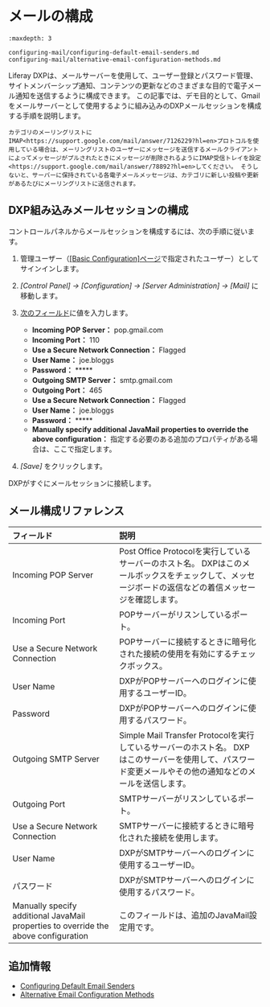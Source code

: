 # メールの構成

```{toctree}
:maxdepth: 3

configuring-mail/configuring-default-email-senders.md
configuring-mail/alternative-email-configuration-methods.md
```

Liferay DXPは、メールサーバーを使用して、ユーザー登録とパスワード管理、サイトメンバーシップ通知、コンテンツの更新などのさまざまな目的で電子メール通知を送信するように構成できます。 この記事では、デモ目的として、Gmailをメールサーバーとして使用するように組み込みのDXPメールセッションを構成する手順を説明します。

```{warning}
カテゴリのメーリングリストにIMAP<https://support.google.com/mail/answer/7126229?hl=en>プロトコルを使用している場合は、メーリングリストのユーザーにメッセージを送信するメールクライアントによってメッセージがプルされたときにメッセージが削除されるようにIMAP受信トレイを設定<https://support.google.com/mail/answer/78892?hl=en>してください。 そうしないと、サーバーに保持されている各電子メールメッセージは、カテゴリに新しい投稿や更新があるたびにメーリングリストに送信されます。
```

## DXP組み込みメールセッションの構成

コントロールパネルからメールセッションを構成するには、次の手順に従います。

1.  管理ユーザー（[[Basic Configuration]ページ](../../getting-started/using-the-setup-wizard.md)で指定されたユーザー）としてサインインします。

2.  *[Control Panel] → [Configuration] → [Server Administration] → [Mail]* に移動します。

3.  [次のフィールド](#mail-configuration-reference)に値を入力します。

    * **Incoming POP Server：** pop.gmail.com
    * **Incoming Port：** 110
    * **Use a Secure Network Connection：** Flagged
    * **User Name：** joe.bloggs
    * **Password：** \*\*\*\*\*
    * **Outgoing SMTP Server：** smtp.gmail.com
    * **Outgoing Port：** 465
    * **Use a Secure Network Connection：** Flagged
    * **User Name：** joe.bloggs
    * **Password：** \*\*\*\*\*
    * **Manually specify additional JavaMail properties to override the above configuration：** 指定する必要のある追加のプロパティがある場合は、ここで指定します。

4.  *[Save]* をクリックします。

DXPがすぐにメールセッションに接続します。

## メール構成リファレンス

| フィールド                                                                               | 説明                                                                                            |
| :--- | :--- |
| Incoming POP Server                                                                 | Post Office Protocolを実行しているサーバーのホスト名。 DXPはこのメールボックスをチェックして、メッセージボードの返信などの着信メッセージを確認します。       |
| Incoming Port                                                                       | POPサーバーがリスンしているポート。                                                                           |
| Use a Secure Network Connection                                                     | POPサーバーに接続するときに暗号化された接続の使用を有効にするチェックボックス。                                                     |
| User Name                                                                           | DXPがPOPサーバーへのログインに使用するユーザーID。                                                                 |
| Password                                                                            | DXPがPOPサーバーへのログインに使用するパスワード。                                                                  |
| Outgoing SMTP Server                                                                | Simple Mail Transfer Protocolを実行しているサーバーのホスト名。 DXPはこのサーバーを使用して、パスワード変更メールやその他の通知などのメールを送信します。 |
| Outgoing Port                                                                       | SMTPサーバーがリスンしているポート。                                                                          |
| Use a Secure Network Connection                                                     | SMTPサーバーに接続するときに暗号化された接続を使用します。                                                               |
| User Name                                                                           | DXPがSMTPサーバーへのログインに使用するユーザーID。                                                                |
| パスワード                                                                               | DXPがSMTPサーバーへのログインに使用するパスワード。                                                                 |
| Manually specify additional JavaMail properties to override the above configuration | このフィールドは、追加のJavaMail設定用です。                                                                    |

## 追加情報

* [Configuring Default Email Senders](./configuring-mail/configuring-default-email-senders.md)
* [Alternative Email Configuration Methods](./configuring-mail/alternative-email-configuration-methods.md)